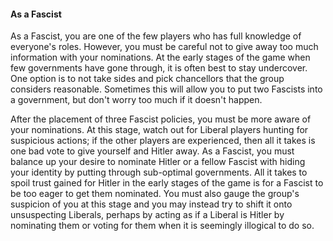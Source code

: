 #### As a Fascist

As a Fascist, you are one of the few players who has full knowledge of everyone's roles. However, you must be careful not to give away too much information with your nominations. At the early stages of the game when few governments have gone through, it is often best to stay undercover.  One option is to not take sides and pick chancellors that the group considers reasonable. Sometimes this will allow you to put two Fascists into a government, but don't worry too much if it doesn't happen.

After the placement of three Fascist policies, you must be more aware of your nominations. At this stage, watch out for Liberal players hunting for suspicious actions; if the other players are experienced, then all it takes is one bad vote to give yourself and Hitler away. As a Fascist, you must balance up your desire to nominate Hitler or a fellow Fascist with hiding your identity by putting through sub-optimal governments.  All it takes to spoil trust gained for Hitler in the early stages of the game is for a Fascist to be too eager to get them nominated. You must also gauge the group's suspicion of you at this stage and you may instead try to shift it onto unsuspecting Liberals, perhaps by acting as if a Liberal is Hitler by nominating them or voting for them when it is seemingly illogical to do so.

